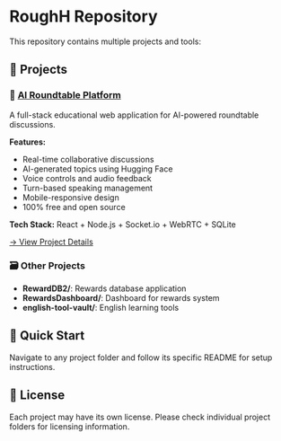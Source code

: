 # RoughH Repository

This repository contains multiple projects and tools:

## 📁 Projects

### 🎯 [AI Roundtable Platform](./ai-roundtable-platform/)
A full-stack educational web application for AI-powered roundtable discussions.

**Features:**
- Real-time collaborative discussions
- AI-generated topics using Hugging Face
- Voice controls and audio feedback
- Turn-based speaking management
- Mobile-responsive design
- 100% free and open source

**Tech Stack:** React + Node.js + Socket.io + WebRTC + SQLite

[→ View Project Details](./ai-roundtable-platform/README.md)

### 🗃️ Other Projects
- **RewardDB2/**: Rewards database application
- **RewardsDashboard/**: Dashboard for rewards system
- **english-tool-vault/**: English learning tools

## 🚀 Quick Start

Navigate to any project folder and follow its specific README for setup instructions.

## 📄 License

Each project may have its own license. Please check individual project folders for licensing information.
